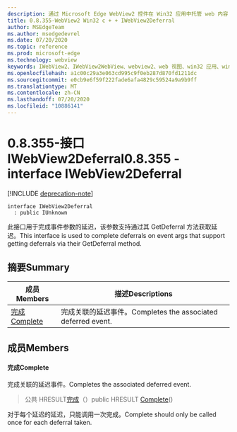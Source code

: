 ```yaml
---
description: 通过 Microsoft Edge WebView2 控件在 Win32 应用中托管 web 内容
title: 0.8.355-WebView2 Win32 c + + IWebView2Deferral
author: MSEdgeTeam
ms.author: msedgedevrel
ms.date: 07/20/2020
ms.topic: reference
ms.prod: microsoft-edge
ms.technology: webview
keywords: IWebView2、IWebView2WebView、webview2、web 视图、win32 应用、win32、edge
ms.openlocfilehash: a1c00c29a3e063cd995c9f0eb287d870fd1211dc
ms.sourcegitcommit: e0cb9e6f59f222fade6afa4829c59524a9a9b9ff
ms.translationtype: MT
ms.contentlocale: zh-CN
ms.lasthandoff: 07/20/2020
ms.locfileid: "10886141"
---
```

# <span data-ttu-id="39314-104">0.8.355-接口 IWebView2Deferral</span><span class="sxs-lookup"><span data-stu-id="39314-104">0.8.355 - interface IWebView2Deferral</span></span> 

[!INCLUDE [deprecation-note](../../includes/deprecation-note.md)]

```
interface IWebView2Deferral
  : public IUnknown
```

<span data-ttu-id="39314-105">此接口用于完成事件参数的延迟，该参数支持通过其 GetDeferral 方法获取延迟。</span><span class="sxs-lookup"><span data-stu-id="39314-105">This interface is used to complete deferrals on event args that support getting deferrals via their GetDeferral method.</span></span>

## <span data-ttu-id="39314-106">摘要</span><span class="sxs-lookup"><span data-stu-id="39314-106">Summary</span></span>

 <span data-ttu-id="39314-107">成员</span><span class="sxs-lookup"><span data-stu-id="39314-107">Members</span></span>                        | <span data-ttu-id="39314-108">描述</span><span class="sxs-lookup"><span data-stu-id="39314-108">Descriptions</span></span>
--------------------------------|---------------------------------------------
[<span data-ttu-id="39314-109">完成</span><span class="sxs-lookup"><span data-stu-id="39314-109">Complete</span></span>](#complete) | <span data-ttu-id="39314-110">完成关联的延迟事件。</span><span class="sxs-lookup"><span data-stu-id="39314-110">Completes the associated deferred event.</span></span>

## <span data-ttu-id="39314-111">成员</span><span class="sxs-lookup"><span data-stu-id="39314-111">Members</span></span>

#### <span data-ttu-id="39314-112">完成</span><span class="sxs-lookup"><span data-stu-id="39314-112">Complete</span></span> 

<span data-ttu-id="39314-113">完成关联的延迟事件。</span><span class="sxs-lookup"><span data-stu-id="39314-113">Completes the associated deferred event.</span></span>

> <span data-ttu-id="39314-114">公共 HRESULT[完成](#complete)（）</span><span class="sxs-lookup"><span data-stu-id="39314-114">public HRESULT [Complete](#complete)()</span></span>

<span data-ttu-id="39314-115">对于每个延迟的延迟，只能调用一次完成。</span><span class="sxs-lookup"><span data-stu-id="39314-115">Complete should only be called once for each deferral taken.</span></span>


